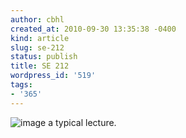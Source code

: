 ```yaml
---
author: cbhl
created_at: 2010-09-30 13:35:38 -0400
kind: article
slug: se-212
status: publish
title: SE 212
wordpress_id: '519'
tags:
- '365'
---
```


![image](http://images.azuresky.ca/blog/wp-content/uploads/2010/09/wpid-IMG_20100930_133443.jpg)
a typical lecture.
